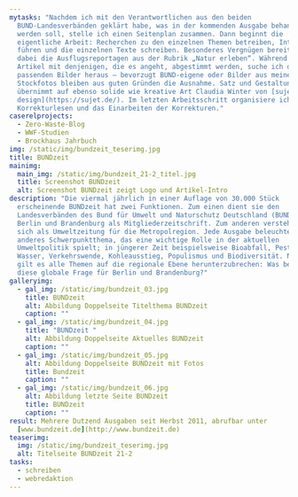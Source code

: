 ```yaml
---
mytasks: "Nachdem ich mit den Verantwortlichen aus den beiden
  BUND-Landesverbänden geklärt habe, was in der kommenden Ausgabe behandelt
  werden soll, stelle ich einen Seitenplan zusammen. Dann beginnt die
  eigentliche Arbeit: Recherchen zu den einzelnen Themen betreiben, Interviews
  führen und die einzelnen Texte schreiben. Besonderes Vergnügen bereiten mir
  dabei die Ausflugsreportagen aus der Rubrik „Natur erleben“. Während die
  Artikel mit denjenigen, die es angeht, abgestimmt werden, suche ich die
  passenden Bilder heraus – bevorzugt BUND-eigene oder Bilder aus meinem Archiv.
  Stockfotos bleiben aus guten Gründen die Ausnahme. Satz und Gestaltung
  übernimmt auf ebenso solide wie kreative Art Claudia Winter von [sujet
  design](https://sujet.de/). Im letzten Arbeitsschritt organisiere ich das
  Korrekturlesen und das Einarbeiten der Korrekturen."
caserelprojects:
  - Zero-Waste-Blog
  - WWF-Studien
  - Brockhaus Jahrbuch
img: /static/img/bundzeit_teserimg.jpg
title: BUNDzeit
mainimg:
  main_img: /static/img/bundzeit_21-2_titel.jpg
  title: Screenshot BUNDzeit
  alt: Screenshot BUNDzeit zeigt Logo und Artikel-Intro
description: "Die viermal jährlich in einer Auflage von 30.000 Stück
  erscheinende BUNDzeit hat zwei Funktionen. Zum einen dient sie den
  Landesverbänden des Bund für Umwelt und Naturschutz Deutschland (BUND) in
  Berlin und Brandenburg als Mitgliederzeitschrift. Zum anderen versteht sie
  sich als Umweltzeitung für die Metropolregion. Jede Ausgabe beleuchtet ein
  anderes Schwerpunktthema, das eine wichtige Rolle in der aktuellen
  Umweltpolitik spielt; in jüngerer Zeit beispielsweise Bioabfall, Pestizide,
  Wasser, Verkehrswende, Kohleausstieg, Populismus und Biodiversität. Natürlich
  gilt es alle Themen auf die regionale Ebene herunterzubrechen: Was bedeutet
  diese globale Frage für Berlin und Brandenburg?"
galleryimg:
  - gal_img: /static/img/bundzeit_03.jpg
    title: BUNDzeit
    alt: Abbildung Doppelseite Titelthema BUNDzeit
    caption: ""
  - gal_img: /static/img/bundzeit_04.jpg
    title: "BUNDzeit "
    alt: Abbildung Doppelseite Aktuelles BUNDzeit
    caption: ""
  - gal_img: /static/img/bundzeit_05.jpg
    alt: Abbildung Doppelseite BUNDzeit mit Fotos
    title: Bundzeit
    caption: ""
  - gal_img: /static/img/bundzeit_06.jpg
    alt: Abbildung letzte Seite BUNDzeit
    title: BUNDzeit
    caption: ""
result: Mehrere Dutzend Ausgaben seit Herbst 2011, abrufbar unter
  [www.bundzeit.de](http://www.bundzeit.de)
teaserimg:
  img: /static/img/bundzeit_teserimg.jpg
  alt: Titelseite BUNDzeit 21-2
tasks:
  - schreiben
  - webredaktion
---
```

